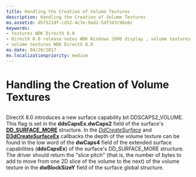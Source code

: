 ```yaml
---
title: Handling the Creation of Volume Textures
description: Handling the Creation of Volume Textures
ms.assetid: d5f521df-cd52-4c7e-9ad2-5df343c96e8c
keywords:
- textures WDK DirectX 8.0
- DirectX 8.0 release notes WDK Windows 2000 display , volume textures
- volume textures WDK DirectX 8.0
ms.date: 04/20/2017
ms.localizationpriority: medium
---
```


# Handling the Creation of Volume Textures


## <span id="ddk_handling_the_creation_of_volume_textures_gg"></span><span id="DDK_HANDLING_THE_CREATION_OF_VOLUME_TEXTURES_GG"></span>


DirectX 8.0 introduces a new surface capability bit DDSCAPS2\_VOLUME. This flag is set in the **ddsCapsEx.dwCaps2** field of the surface's [**DD\_SURFACE\_MORE**](https://msdn.microsoft.com/library/windows/hardware/ff551737) structure. In the [*DdCreateSurface*](https://msdn.microsoft.com/library/windows/hardware/ff549263) and [**D3dCreateSurfaceEx**](https://msdn.microsoft.com/library/windows/hardware/ff542840) callbacks the depth of the volume texture can be found in the low word of the **dwCaps4** field of the extended surface capabilities (**ddsCapsEx**) of the surface's DD\_SURFACE\_MORE structure. The driver should return the "slice pitch" (that is, the number of bytes to add to move from one 2D slice of the volume to the next) of the volume texture in the **dwBlockSizeY** field of the surface global structure.

 

 





